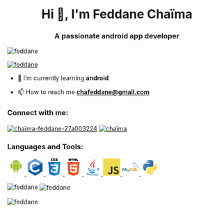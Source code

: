 <h1 align="center">Hi 👋, I'm Feddane Chaïma</h1>
<h3 align="center">A passionate android app developer</h3>

<p align="left"> <img src="https://komarev.com/ghpvc/?username=feddane&label=Profile%20views&color=0e75b6&style=flat" alt="feddane" /> </p>

<p align="left"> <a href="https://github.com/ryo-ma/github-profile-trophy"><img src="https://github-profile-trophy.vercel.app/?username=feddane" alt="feddane" /></a> </p>

- 🌱 I’m currently learning **android**

- 📫 How to reach me **chafeddane@gmail.com**

<h3 align="left">Connect with me:</h3>
<p align="left">
<a href="https://linkedin.com/in/chaïma-feddane-27a003224" target="blank"><img align="center" src="https://raw.githubusercontent.com/rahuldkjain/github-profile-readme-generator/master/src/images/icons/Social/linked-in-alt.svg" alt="chaïma-feddane-27a003224" height="30" width="40" /></a>
<a href="https://fb.com/chaïma" target="blank"><img align="center" src="https://raw.githubusercontent.com/rahuldkjain/github-profile-readme-generator/master/src/images/icons/Social/facebook.svg" alt="chaïma" height="30" width="40" /></a>
</p>

<h3 align="left">Languages and Tools:</h3>
<p align="left"> <a href="https://developer.android.com" target="_blank" rel="noreferrer"> <img src="https://raw.githubusercontent.com/devicons/devicon/master/icons/android/android-original-wordmark.svg" alt="android" width="40" height="40"/> </a> <a href="https://www.cprogramming.com/" target="_blank" rel="noreferrer"> <img src="https://raw.githubusercontent.com/devicons/devicon/master/icons/c/c-original.svg" alt="c" width="40" height="40"/> </a> <a href="https://www.w3schools.com/css/" target="_blank" rel="noreferrer"> <img src="https://raw.githubusercontent.com/devicons/devicon/master/icons/css3/css3-original-wordmark.svg" alt="css3" width="40" height="40"/> </a> <a href="https://www.w3.org/html/" target="_blank" rel="noreferrer"> <img src="https://raw.githubusercontent.com/devicons/devicon/master/icons/html5/html5-original-wordmark.svg" alt="html5" width="40" height="40"/> </a> <a href="https://www.java.com" target="_blank" rel="noreferrer"> <img src="https://raw.githubusercontent.com/devicons/devicon/master/icons/java/java-original.svg" alt="java" width="40" height="40"/> </a> <a href="https://developer.mozilla.org/en-US/docs/Web/JavaScript" target="_blank" rel="noreferrer"> <img src="https://raw.githubusercontent.com/devicons/devicon/master/icons/javascript/javascript-original.svg" alt="javascript" width="40" height="40"/> </a> <a href="https://www.mysql.com/" target="_blank" rel="noreferrer"> <img src="https://raw.githubusercontent.com/devicons/devicon/master/icons/mysql/mysql-original-wordmark.svg" alt="mysql" width="40" height="40"/> </a> <a href="https://www.python.org" target="_blank" rel="noreferrer"> <img src="https://raw.githubusercontent.com/devicons/devicon/master/icons/python/python-original.svg" alt="python" width="40" height="40"/> </a> </p>

<p><img align="left" src="https://github-readme-stats.vercel.app/api/top-langs?username=feddane&show_icons=true&locale=en&layout=compact" alt="feddane" /></p>

<p>&nbsp;<img align="center" src="https://github-readme-stats.vercel.app/api?username=feddane&show_icons=true&locale=en" alt="feddane" /></p>

<p><img align="center" src="https://github-readme-streak-stats.herokuapp.com/?user=feddane&" alt="feddane" /></p>
